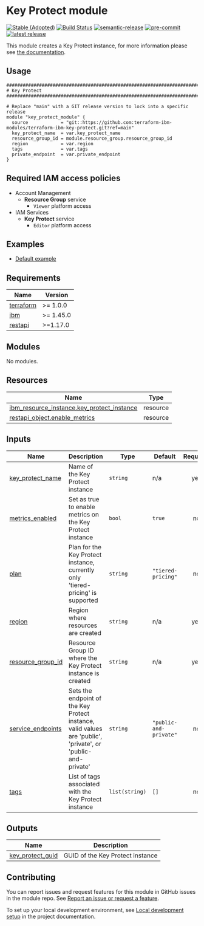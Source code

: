 # Key Protect module
[![Stable (Adopted)](https://img.shields.io/badge/Status-Stable%20(Adopted)-yellowgreen?style=plastic)](https://terraform-ibm-modules.github.io/documentation/#/badge-status)
[![Build Status](https://github.com/terraform-ibm-modules/terraform-ibm-key-protect/actions/workflows/ci.yml/badge.svg)](https://github.com/terraform-ibm-modules/terraform-ibm-key-protect/actions/workflows/ci.yml)
[![semantic-release](https://img.shields.io/badge/%20%20%F0%9F%93%A6%F0%9F%9A%80-semantic--release-e10079.svg)](https://github.com/semantic-release/semantic-release)
[![pre-commit](https://img.shields.io/badge/pre--commit-enabled-brightgreen?logo=pre-commit&logoColor=white)](https://github.com/pre-commit/pre-commit)
[![latest release](https://img.shields.io/github/v/release/terraform-ibm-modules/terraform-ibm-key-protect?logo=GitHub&sort=semver)](https://github.com/terraform-ibm-modules/terraform-ibm-key-protect/releases/latest)

This module creates a Key Protect instance, for more information please see [the documentation](https://cloud.ibm.com/docs/key-protect?topic=key-protect-about).

## Usage

```hcl
##############################################################################
# Key Protect
##############################################################################

# Replace "main" with a GIT release version to lock into a specific release
module "key_protect_module" {
  source            = "git::https://github.com:terraform-ibm-modules/terraform-ibm-key-protect.git?ref=main"
  key_protect_name  = var.key_protect_name
  resource_group_id = module.resource_group.resource_group_id
  region            = var.region
  tags              = var.tags
  private_endpoint  = var.private_endpoint
}
```
## Required IAM access policies

<!-- PERMISSIONS REQUIRED TO RUN MODULE
If this module requires permissions, uncomment the following block and update
the sample permissions, following the format.
Replace the sample Account and IBM Cloud service names and roles with the
information in the console at
Manage > Access (IAM) > Access groups > Access policies.
-->

- Account Management
    - **Resource Group** service
        - `Viewer` platform access
- IAM Services
    - **Key Protect** service
        - `Editor` platform access

<!-- NO PERMISSIONS FOR MODULE
If no permissions are required for the module, uncomment the following
statement instead the previous block.
-->

<!-- No permissions are needed to run this module.-->
<!-- BEGIN EXAMPLES HOOK -->
## Examples

- [ Default example](examples/default)
<!-- END EXAMPLES HOOK -->

<!-- BEGINNING OF PRE-COMMIT-TERRAFORM DOCS HOOK -->
## Requirements

| Name | Version |
|------|---------|
| <a name="requirement_terraform"></a> [terraform](#requirement\_terraform) | >= 1.0.0 |
| <a name="requirement_ibm"></a> [ibm](#requirement\_ibm) | >= 1.45.0 |
| <a name="requirement_restapi"></a> [restapi](#requirement\_restapi) | >=1.17.0 |

## Modules

No modules.

## Resources

| Name | Type |
|------|------|
| [ibm_resource_instance.key_protect_instance](https://registry.terraform.io/providers/IBM-Cloud/ibm/latest/docs/resources/resource_instance) | resource |
| [restapi_object.enable_metrics](https://registry.terraform.io/providers/Mastercard/restapi/latest/docs/resources/object) | resource |

## Inputs

| Name | Description | Type | Default | Required |
|------|-------------|------|---------|:--------:|
| <a name="input_key_protect_name"></a> [key\_protect\_name](#input\_key\_protect\_name) | Name of the Key Protect instance | `string` | n/a | yes |
| <a name="input_metrics_enabled"></a> [metrics\_enabled](#input\_metrics\_enabled) | Set as true to enable metrics on the Key Protect instance | `bool` | `true` | no |
| <a name="input_plan"></a> [plan](#input\_plan) | Plan for the Key Protect instance, currently only 'tiered-pricing' is supported | `string` | `"tiered-pricing"` | no |
| <a name="input_region"></a> [region](#input\_region) | Region where resources are created | `string` | n/a | yes |
| <a name="input_resource_group_id"></a> [resource\_group\_id](#input\_resource\_group\_id) | Resource Group ID where the Key Protect instance is created | `string` | n/a | yes |
| <a name="input_service_endpoints"></a> [service\_endpoints](#input\_service\_endpoints) | Sets the endpoint of the Key Protect instance, valid values are 'public', 'private', or 'public-and-private' | `string` | `"public-and-private"` | no |
| <a name="input_tags"></a> [tags](#input\_tags) | List of tags associated with the Key Protect instance | `list(string)` | `[]` | no |

## Outputs

| Name | Description |
|------|-------------|
| <a name="output_key_protect_guid"></a> [key\_protect\_guid](#output\_key\_protect\_guid) | GUID of the Key Protect instance |
<!-- END OF PRE-COMMIT-TERRAFORM DOCS HOOK -->
<!-- BEGIN CONTRIBUTING HOOK -->

<!-- Leave this section as is so that your module has a link to local development environment set up steps for contributors to follow -->
## Contributing

You can report issues and request features for this module in GitHub issues in the module repo. See [Report an issue or request a feature](https://github.com/terraform-ibm-modules/.github/blob/main/.github/SUPPORT.md).

To set up your local development environment, see [Local development setup](https://terraform-ibm-modules.github.io/documentation/#/local-dev-setup) in the project documentation.
<!-- Source for this readme file: https://github.com/terraform-ibm-modules/common-dev-assets/tree/main/module-assets/ci/module-template-automation -->
<!-- END CONTRIBUTING HOOK -->
